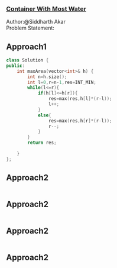 

### [Container With Most Water](https://leetcode.com/problems/container-with-most-water/)
Author:@Siddharth Akar<br>
Problem Statement:


## Approach1

``` cpp
class Solution {
public:
    int maxArea(vector<int>& h) {
        int n=h.size();
        int l=0,r=n-1,res=INT_MIN;
        while(l<=r){
            if(h[l]<=h[r]){
                res=max(res,h[l]*(r-l));
                l++;
            }
            else{
                res=max(res,h[r]*(r-l));
                r--;
            }
        }
        return res;
        
    }
};

```

## Approach2

``` cpp

```
## Approach2

``` cpp

```
## Approach2

``` cpp

```
## Approach2

``` cpp

```
